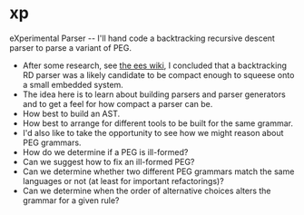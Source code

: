 # xp
eXperimental Parser -- I'll hand code a backtracking recursive descent parser to parse a variant of PEG. 

* After some research, see [the ees wiki](https://github.com/smartnuf/ees/wiki), I concluded that a backtracking RD parser was a likely candidate to be compact enough to squeese onto a small embedded system.
* The idea here is to learn about building parsers and parser generators and to get a feel for how compact a parser can be.
 * How best to build an AST.
 * How best to arrange for different tools to be built for the same grammar.
* I'd also like to take the opportunity to see how we might reason about PEG grammars.
 * How do we determine if a PEG is ill-formed?
 * Can we suggest how to fix an ill-formed PEG?
 * Can we determine whether two different PEG grammars match the same languages or not (at least for important refactorings)?
 * Can we determine when the order of alternative choices alters the grammar for a given rule?


